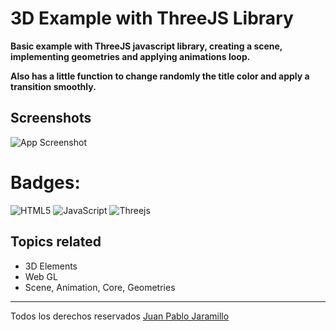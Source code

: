 
# 3D Example with ThreeJS Library
**Basic example with ThreeJS javascript library, creating a scene, implementing geometries and applying animations loop.**

**Also has a little function to change randomly the title color and apply a transition smoothly.**
## Screenshots
![App Screenshot](https://scontent-bog1-1.xx.fbcdn.net/v/t1.15752-9/329651357_593336882814351_2010586641348025709_n.png?_nc_cat=100&ccb=1-7&_nc_sid=ae9488&_nc_eui2=AeGGQx69wl5DIdvpcOMj6v81lOSDTYYM8GyU5INNhgzwbLi9B4ciShYtxRBFet2OEzwqfjnxX_BDZDxSfkZz9Jgx&_nc_ohc=6GH9YRrKHiQAX9kinN7&_nc_ht=scontent-bog1-1.xx&oh=03_AdRJuAHqHh8cdbKAk8M1dm7oBCa4pLsqaWYKS5ZrYx5B0Q&oe=644B8BD7)
# Badges: 	
![HTML5](https://img.shields.io/badge/html5-%23E34F26.svg?style=for-the-badge&logo=html5&logoColor=white)
![JavaScript](https://img.shields.io/badge/javascript-%23323330.svg?style=for-the-badge&logo=javascript&logoColor=%23F7DF1E)
![Threejs](https://img.shields.io/badge/threejs-black?style=for-the-badge&logo=three.js&logoColor=white)
 ## Topics related
 * 3D Elements
 * Web GL
 * Scene, Animation, Core, Geometries 
 * *** 
Todos los derechos reservados [Juan Pablo Jaramillo](https://github.com/HotSauce96)
